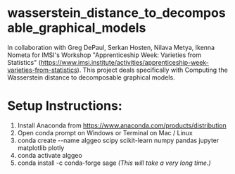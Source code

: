 # wasserstein_distance_to_decomposable_graphical_models
In collaboration with Greg DePaul, Serkan Hosten, Nilava Metya, Ikenna Nometa for IMSI's Workshop "Apprenticeship Week: Varieties from Statistics" (https://www.imsi.institute/activities/apprenticeship-week-varieties-from-statistics). This project deals specifically with Computing the Wasserstein distance to decomposable graphical models.

# Setup Instructions: 
1. Install Anaconda from https://www.anaconda.com/products/distribution
2. Open conda prompt on Windows or Terminal on Mac / Linux
3. conda create --name alggeo scipy scikit-learn numpy pandas jupyter matplotlib plotly
4. conda activate alggeo 
5. conda install -c conda-forge sage *(This will take a very long time.)*


